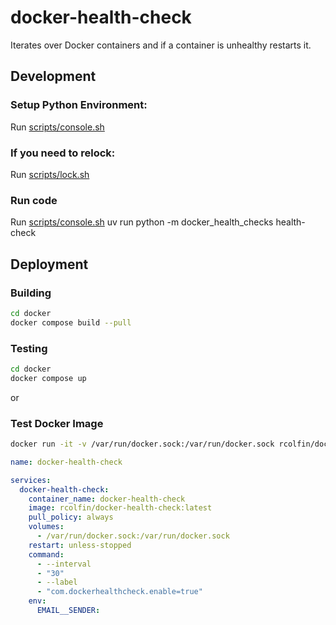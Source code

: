 # docker-health-check

Iterates over Docker containers and if a container is unhealthy restarts it.

## Development

### Setup Python Environment:

Run [scripts/console.sh](scripts/console.sh)

### If you need to relock:

Run [scripts/lock.sh](../scripts/lock.sh)

### Run code

Run [scripts/console.sh](../scripts/console.sh) uv run python -m docker_health_checks health-check

## Deployment

### Building

```sh
cd docker
docker compose build --pull
```

### Testing

```sh
cd docker
docker compose up
```

or

### Test Docker Image

```sh
docker run -it -v /var/run/docker.sock:/var/run/docker.sock rcolfin/docker-health-check:latest
```

```yaml
name: docker-health-check

services:
  docker-health-check:
    container_name: docker-health-check
    image: rcolfin/docker-health-check:latest
    pull_policy: always
    volumes:
      - /var/run/docker.sock:/var/run/docker.sock
    restart: unless-stopped
    command:
      - --interval
      - "30"
      - --label
      - "com.dockerhealthcheck.enable=true"
    env:
      EMAIL__SENDER:
```
